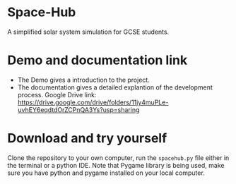 # Space-Hub
A simplified solar system simulation for GCSE students.

# Demo and documentation link
* The Demo gives a introduction to the project.
* The documentation gives a detailed explantion of the development process.
Google Drive link: https://drive.google.com/drive/folders/11jy4muPLe-uvhEY6eqdtdOrZCPnQA3Ys?usp=sharing

# Download and try yourself
Clone the repository to your own computer, run the `spacehub.py` file either in the terminal or a python IDE.
Note that Pygame library is being used, make sure you have python and pygame installed on your local computer.

